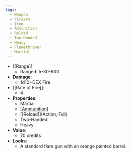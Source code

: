 ```yaml
---
tags:
  - Weapon
  - Firearm
  - Item
  - Ammunition
  - Reload
  - Two-Handed
  - Heavy
  - Flamethrower
  - Martial
---
```

* [[Range]]:
	* Ranged: 5-30-60ft
* __Damage__:
	* 1d10+DEX Fire
* [[Rate of Fire]]:
	* 4
* __Properties__:
	* Martial
	* [[Ammunition]](10)
	* [[Reload]](Action, Full)
	* Two-Handed
	* Heavy
* **Value**:
	* 70 credits
* **Looks**:
	* A standard flare gun with an orange painted barrel.